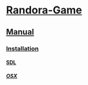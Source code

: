 # [Randora-Game](/README.md)

## [Manual](/manual/README.md)

### [Installation](/manual/installation/README.md)

#### [SDL](/manual/installation/sdl/README.md)

##### [OSX](/manual/installation/sdl/osx/README.md)


